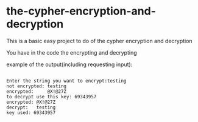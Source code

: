 # the-cypher-encryption-and-decryption
This is a basic easy project to do of the cypher encryption and decryption

You have in the code the encrypting and decrypting

<p>example of the output(including requesting input):</p>
<pre><code>
Enter the string you want to encrypt:testing
not encrypted: testing
encrypted:     @X!@27Z
to decrypt use this key: 69343957
encrypted: @X!@27Z
decrypt:   testing
key used: 69343957
</code></pre>
